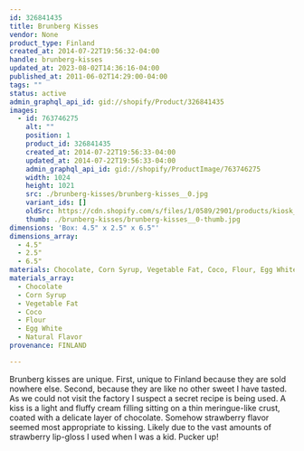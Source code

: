 ```yaml
---
id: 326841435
title: Brunberg Kisses
vendor: None
product_type: Finland
created_at: 2014-07-22T19:56:32-04:00
handle: brunberg-kisses
updated_at: 2023-08-02T14:36:16-04:00
published_at: 2011-06-02T14:29:00-04:00
tags: ""
status: active
admin_graphql_api_id: gid://shopify/Product/326841435
images:
  - id: 763746275
    alt: ""
    position: 1
    product_id: 326841435
    created_at: 2014-07-22T19:56:33-04:00
    updated_at: 2014-07-22T19:56:33-04:00
    admin_graphql_api_id: gid://shopify/ProductImage/763746275
    width: 1024
    height: 1021
    src: ./brunberg-kisses/brunberg-kisses__0.jpg
    variant_ids: []
    oldSrc: https://cdn.shopify.com/s/files/1/0589/2901/products/kiosk_fi_brunbergkiss.jpeg?v=1406073393
    thumb: ./brunberg-kisses/brunberg-kisses__0-thumb.jpg
dimensions: 'Box: 4.5" x 2.5" x 6.5"'
dimensions_array:
  - 4.5"
  - 2.5"
  - 6.5"
materials: Chocolate, Corn Syrup, Vegetable Fat, Coco, Flour, Egg White & Natural Flavor
materials_array:
  - Chocolate
  - Corn Syrup
  - Vegetable Fat
  - Coco
  - Flour
  - Egg White
  - Natural Flavor
provenance: FINLAND

---
```


Brunberg kisses are unique. First, unique to Finland because they are sold nowhere else. Second, because they are like no other sweet I have tasted. As we could not visit the factory I suspect a secret recipe is being used. A kiss is a light and fluffy cream filling sitting on a thin meringue-like crust, coated with a delicate layer of chocolate. Somehow strawberry flavor seemed most appropriate to kissing. Likely due to the vast amounts of strawberry lip-gloss I used when I was a kid. Pucker up!